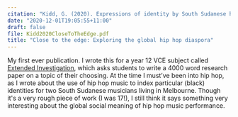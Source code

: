 ```yaml
---
citation: "Kidd, G. (2020). Expressions of identity by South Sudanese hip hop artists in Melbourne, Australia. <em>Australasian review of African studies</em>, <em>41</em>(2), 147&ndash;163."
date: "2020-12-01T19:05:55+11:00"
draft: false
file: Kidd2020CloseToTheEdge.pdf
title: "Close to the edge: Exploring the global hip hop diaspora"
---
```


My first ever publication. I wrote this for a year 12 VCE subject called [Extended Investigation](https://www.vcaa.vic.edu.au/curriculum/vce/vce-study-designs/extendedinvestigation/Pages/Index.aspx), which asks students to write a 4000 word research paper on a topic of their choosing. At the time I must&rsquo;ve been into hip hop, as I wrote about the use of hip hop music to index particular (black) identities for two South Sudanese musicians living in Melbourne. Though it's a very rough piece of work (I was 17!), I still think it says something very interesting about the global social meaning of hip hop music performance.
